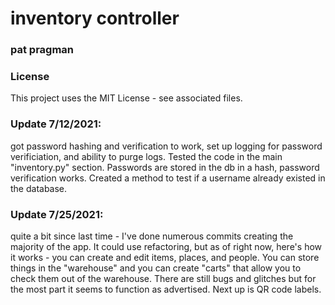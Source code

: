 # inventory controller

### pat pragman

### License

This project uses the MIT License - see associated files.

### Update 7/12/2021:
got password hashing and verification to work, set up logging for password verificiation, and ability to purge logs.  Tested the code in the main "inventory.py" section.  Passwords are stored in the db in a hash, password verification works.  Created a method to test if a username already existed in the database.

### Update 7/25/2021:
quite a bit since last time - I've done numerous commits creating the majority of the app.
It could use refactoring, but as of right now, here's how it works - you can create and edit items, places, and people.
You can store things in the "warehouse" and you can create "carts" that allow you to check them out of the warehouse.
There are still bugs and glitches but for the most part it seems to function as advertised.  Next up is QR code labels.
